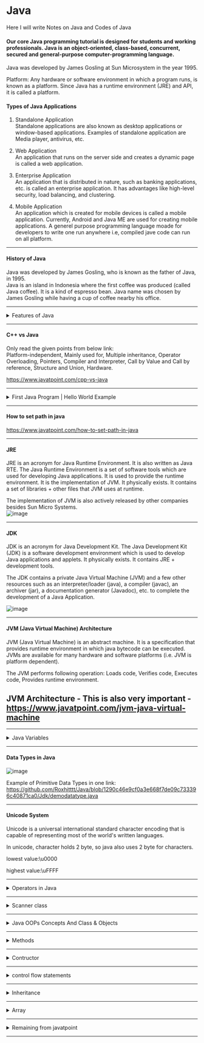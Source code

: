 # Java
Here I will write Notes on Java and Codes of Java

#### Our core Java programming tutorial is designed for students and working professionals. Java is an object-oriented, class-based, concurrent, secured and general-purpose computer-programming language.
Java was developed by James Gosling at Sun Microsystem in the year 1995.

Platform: Any hardware or software environment in which a program runs, is known as a platform. Since Java has a runtime environment (JRE) and API, it is called a platform.

#### Types of Java Applications

1) Standalone Application  
Standalone applications are also known as desktop applications or window-based applications. Examples of standalone application are Media player, antivirus, etc.

2) Web Application  
An application that runs on the server side and creates a dynamic page is called a web application.

3) Enterprise Application  
An application that is distributed in nature, such as banking applications, etc. is called an enterprise application. It has advantages like high-level security, load balancing, and clustering.

4) Mobile Application  
An application which is created for mobile devices is called a mobile application. Currently, Android and Java ME are used for creating mobile applications.
A generel purpose programming language moade for developers to write one run anywhere i.e, compiled jave code can run on all platform.
__________________________________________________________________________________

#### History of Java
 Java was developed by James Gosling, who is known as the father of Java, in 1995.  
 Java is an island in Indonesia where the first coffee was produced (called Java coffee). It is a kind of espresso bean. Java name was chosen by James Gosling while having a cup of coffee nearby his office.

__________________________________________________________________________________

<details><summary>Features of Java</summary>  
<p>
 #### Features of Java  
A list of the most important features of the Java language is given below.  
1.Simple - Java syntax is based on C++. Java has removed explicit pointers, operator overloading, etc.

2.Object-Oriented - Java is an object-oriented programming language. Everything in Java is an object. Object-oriented means we organize our software as a combination of different types of objects that incorporate both data and behavior.  
Object-oriented programming (OOPs) is a methodology that simplifies software development and maintenance by providing some rules.  
Basic concepts of OOPs are:  

1.Object - An entity that has state and behavior is known as an object e.g., chair, bike, marker, pen, table, car, etc. It can be physical or logical (tangible and intangible). An object has three characteristics:  
State: Represents the data (value) of an object.  
Behavior - Represents the behavior of an object such as diposits,withdraw, etc.  
Identity - It is used internally by the JVM to identify each object uniquely.  
For Example, Pen is an object. Its name is Reynolds; color is white, known as its state. It is used to write, so writing is its behavior.  
An object is an instance of a class. A class is a template or blueprint from which objects are created. So, an object is the instance(result) of a class.

2.Class - A class is a group of objects which have common properties. It is a template or blueprint from which objects are created. It is a logical entity. It can't be physical. A class in Java can contain: Fields, Methods, Constructors, Blocks, Nested class and interface.

3.Inheritance - Inheritance in Java is a mechanism in which one object acquires all the properties and behaviors of a parent object. It is an important part of OOPs (Object Oriented programming system).  
The idea behind inheritance in Java is that you can create new classes that are built upon existing classes. When you inherit from an existing class, you can reuse methods and fields of the parent class.  
The extends keyword indicates that you are making a new class that derives from an existing class. The meaning of "extends" is to increase the functionality.  
In the terminology of Java, a class which is inherited is called a parent or superclass, and the new class is called child or subclass.  
Example of Inheritance:-  
![image](https://user-images.githubusercontent.com/62470301/216395966-bba3935f-6a8d-4225-b5a0-5e20652cbddb.png)  
Types of inheritance in java  
![image](https://user-images.githubusercontent.com/62470301/216396288-38b08720-9e69-4bca-b1f8-5fc67e3c8c32.png)
![image](https://user-images.githubusercontent.com/62470301/216396460-e7496ba7-4324-4b4a-b521-acf5fffb095c.png)

4.Polymorphism - Polymorphism in Java is a concept by which we can perform a single action in different ways. Polymorphism is derived from 2 Greek words: poly and morphs. The word "poly" means many and "morphs" means forms. So polymorphism means many forms.  
There are two types of polymorphism in Java: compile-time polymorphism and runtime polymorphism. We can perform polymorphism in java by method overloading and method overriding.  
If you overload a static method in Java, it is the example of compile time polymorphism. Here, we will focus on runtime polymorphism in java.  
Runtime Polymorphism in Java  
Runtime polymorphism or Dynamic Method Dispatch is a process in which a call to an overridden method is resolved at runtime rather than compile-time.

5.Abstraction - Abstraction is a process of hiding the implementation details and showing only functionality to the user.  
Another way, it shows only essential things to the user and hides the internal details, for example, sending SMS where you type the text and send the message. You don't know the internal processing about the message delivery.  
Abstraction lets you focus on what the object does instead of how it does it.  
A class which is declared as abstract is known as an abstract class. It can have abstract and non-abstract methods. It needs to be extended and its method implemented. It cannot be instantiated.

6.Encapsulation - Encapsulation in Java is a process of wrapping code and data together into a single unit, for example, a capsule which is mixed of several medicines.
![image](https://user-images.githubusercontent.com/62470301/216398306-7d9772ad-5754-43d8-9634-a56375d95f57.png)  

We can create a fully encapsulated class in Java by making all the data members of the class private. Now we can use setter and getter methods to set and get the data in it.  
By providing only a setter or getter method, you can make the class read-only or write-only. In other words, you can skip the getter or setter methods.  
It provides you the control over the data.  
It is a way to achieve data hiding in Java because other class will not be able to access the data through the private data members.  

3.Portable - Java is portable because it facilitates you to carry the Java bytecode to any platform. It doesn't require any implementation.

4.Platform independent - Java is a write once, run anywhere language.  
There are two types of platforms software-based and hardware-based. Java provides a software-based platform.  
1.Runtime Environment  
2.API(Application Programming Interface)

5.Secured - Java is best known for its security. With Java, we can develop virus-free systems. Java is secured because:  
No explicit pointer  
Java Programs run inside a virtual machine sandbox  
Classloader  
Bytecode Verifier  
Security Manager

6.Robust  
7.Architecture neutral  
8.Interpreted  
9.High Performance  
10.Multithreaded  
11.Distributed  
12.Dynamic
 
</p>
</details>

__________________________________________________________________________________

#### C++ vs Java

Only read the given points from below link:  
Platform-independent, Mainly used for, Multiple inheritance, Operator Overloading, Pointers, Compiler and Interpreter, Call by Value and Call by reference, Structure and Union, Hardware.

https://www.javatpoint.com/cpp-vs-java

__________________________________________________________________________________

<details><summary>First Java Program | Hello World Example</summary>  
<p>
 #### First Java Program | Hello World Example

Set path of the jdk/bin directory.  
```
class Simple{  
    public static void main(String args[]){  
     System.out.println("Hello Java");  
    }  
}  
```

Save the above file as Simple.java.

To compile:  
javac Simple.java  
To execute:  
java Simple

Compilation Flow:
When we compile Java program using javac tool, the Java compiler converts the source code into byte code.

![image](https://user-images.githubusercontent.com/62470301/216401277-8efeb543-30b0-409a-81c0-334b46843fb3.png)

What happens at runtime?

![image](https://user-images.githubusercontent.com/62470301/216402472-3ce695d7-4721-4cae-9d76-b47965ff700c.png)

Classloader: It is the subsystem of JVM that is used to load class files.  
Bytecode Verifier: Checks the code fragments for illegal code that can violate access rights to objects.  
Interpreter: Read bytecode stream then execute the instructions.

- Q) Can you save a Java source file by another name than the class name?
-> Yes, if the class is not public. It is explained in the figure given below:

 ![image](https://github.com/Roxhitttt/Java/assets/62470301/dc8d2612-fe44-4bd8-8e05-ead7d8a7b6ce)

- Parameters used in First Java Program

class keyword is used to declare a class in Java.  
public keyword is an access modifier that represents visibility. It means it is visible to all.  
static is a keyword. If we declare any method as static, it is known as the static method. The core advantage of the static method is that there is no need to create an object to invoke the static method. The main() method is executed by the JVM, so it doesn't require creating an object to invoke the main() method. So, it saves memory.  
void is the return type of the method. It means it doesn't return any value.  
main represents the starting point of the program.  
String[] args or String args[] is used for command line argument.  
System.out.println() is used to print statement. Here, System is a class, out is an object of the PrintStream class, println() is a method of the PrintStream class.  

Example: First basic program of Java.
https://github.com/Roxhitttt/Java/blob/5c9b8d217fe2b61aa8e35400577cd862e1d3f3a4/Jdk/firstjava.java
 
</p>
</details>

__________________________________________________________________________________

#### How to set path in java

https://www.javatpoint.com/how-to-set-path-in-java

__________________________________________________________________________________

#### JRE

JRE is an acronym for Java Runtime Environment. It is also written as Java RTE. The Java Runtime Environment is a set of software tools which are used for developing Java applications. It is used to provide the runtime environment. It is the implementation of JVM. It physically exists. It contains a set of libraries + other files that JVM uses at runtime.

The implementation of JVM is also actively released by other companies besides Sun Micro Systems.  
![image](https://user-images.githubusercontent.com/62470301/216404844-c6be38de-bbe2-4e00-a434-a6fe5ee718c0.png)


__________________________________________________________________________________

#### JDK

JDK is an acronym for Java Development Kit. The Java Development Kit (JDK) is a software development environment which is used to develop Java applications and applets. It physically exists. It contains JRE + development tools.  

The JDK contains a private Java Virtual Machine (JVM) and a few other resources such as an interpreter/loader (java), a compiler (javac), an archiver (jar), a documentation generator (Javadoc), etc. to complete the development of a Java Application.

![image](https://user-images.githubusercontent.com/62470301/216405502-62a7428a-0e3a-4b85-ab54-073c99e5c7b5.png)

__________________________________________________________________________________

#### JVM (Java Virtual Machine) Architecture 

JVM (Java Virtual Machine) is an abstract machine. It is a specification that provides runtime environment in which java bytecode can be executed.  
JVMs are available for many hardware and software platforms (i.e. JVM is platform dependent).

The JVM performs following operation: Loads code, Verifies code, Executes code, Provides runtime environment.

## JVM Architecture - This is also very important - https://www.javatpoint.com/jvm-java-virtual-machine

__________________________________________________________________________________

<details><summary>Java Variables</summary>  
<p>
 #### Java Variables

![image](https://user-images.githubusercontent.com/62470301/216408305-068b8d8c-87b2-420e-b5dc-a7fc276bb7c9.png)

Types of Variables:

here are three types of variables in Java: 

1) Local Variable:  
A variable declared inside the body of the method is called local variable. You can use this variable only within that method and the other methods in the class aren't even aware that the variable exists. A local variable cannot be defined with "static" keyword.

2) Instance Variable:
A variable declared inside the class but outside the body of the method, is called an instance variable. It is not declared as static.

3) Static variable:
A variable that is declared as static is called a static variable. It cannot be local. You can create a single copy of the static variable and share it among all the instances of the class. Memory allocation for static variables happens only once when the class is loaded in the memory.

Example: 
[Jdk/Basic/Types_of_Variables.java](https://github.com/Roxhitttt/Java/blob/bfa6ac5a4c24f996dbdbc81a8e0077698442ed61/Jdk/Basic/Types_of_Variables.java)

</p>
</details>

__________________________________________________________________________________

#### Data Types in Java

![image](https://user-images.githubusercontent.com/62470301/216961775-934c23c2-2188-4c36-a6bc-c9343e762bda.png)

Example of Primitive Data Types in one link:
https://github.com/Roxhitttt/Java/blob/1290c46e9cf0a3e668f7de09c733396c40871ca0/Jdk/demodatatype.java

__________________________________________________________________________________

#### Unicode System

Unicode is a universal international standard character encoding that is capable of representing most of the world's written languages.

In unicode, character holds 2 byte, so java also uses 2 byte for characters.

lowest value:\u0000

highest value:\uFFFF
__________________________________________________________________________________

<details><summary>Operators in Java</summary>  
<p>
 #### Operators in Java 

There are many types of operators in Java which are given below:

1. Unary Operator - The Java unary operators require only one operand  
  incrementing/decrementing a value by one  
  negating an expression  
  inverting the value of a boolean
  
  postfix - expr++ expr--  
  prefix - ++expr --expr +expr -expr ~ !
  
  Example :  
  https://github.com/Roxhitttt/Java/blob/e7999a8b5af85a81df67c12b53b72e10e2cb5549/Jdk/unaryoperator.java
  
  
  
2. Arithmetic Operator -  Java arithmetic operators are used to perform addition, subtraction, multiplication, and division. They act as basic mathematical operations.

 Example :  
 https://github.com/Roxhitttt/Java/blob/e8cbbb77cf304ea6d30f59cb4cc275eae0308678/Jdk/Arithmatics_operators.java

3. Assignment Operator - Java assignment operator is one of the most common operators. It is used to assign the value on its right to the operand on its left.

Example : 
https://github.com/Roxhitttt/Java/blob/4c8adc74aaf9a2cfeea84c0d6ba245f1e7c7538f/Jdk/Operators/Assignmentoperator.java

4. Bitwise Operator && Logical Operator -
- The logical && operator doesn't check the second condition if the first condition is false. It checks the second condition only if the first one is true.
- The bitwise & operator always checks both conditions whether first condition is true or false.

- The logical || operator doesn't check the second condition if the first condition is true. It checks the second condition only if the first one is false.
- The bitwise | operator always checks both conditions whether first condition is true or false.

Example : 
https://github.com/Roxhitttt/Java/blob/4c8adc74aaf9a2cfeea84c0d6ba245f1e7c7538f/Jdk/Operators/bitwise.java

Example1 : 
https://github.com/Roxhitttt/Java/blob/4c8adc74aaf9a2cfeea84c0d6ba245f1e7c7538f/Jdk/Operators/logicaloperator.java

Example2 : 
https://github.com/Roxhitttt/Java/blob/4c8adc74aaf9a2cfeea84c0d6ba245f1e7c7538f/Jdk/Operators/bitwise_logical.java

Example3 : 
https://github.com/Roxhitttt/Java/blob/4c8adc74aaf9a2cfeea84c0d6ba245f1e7c7538f/Jdk/Operators/logicaloperatorproject.java
 
5. Relational Operator -

Example : 
https://github.com/Roxhitttt/Java/blob/4c8adc74aaf9a2cfeea84c0d6ba245f1e7c7538f/Jdk/Operators/Relational_operator.java

7. Ternary Operator  - Java Ternary operator is used as one line replacement for if-then-else statement and used a lot in Java programming. It is the only conditional operator which takes three operands.

Example : 
https://github.com/Roxhitttt/Java/blob/4c8adc74aaf9a2cfeea84c0d6ba245f1e7c7538f/Jdk/Operators/ternaryoperator.java

</p>
</details>

__________________________________________________________________________________

<details><summary>Scanner class</summary>  
<p>

 #### Scanner class 

Scanner class is used for taking input from user, To use the Scanner class, create an object of the class and use any of the available methods found in the Scanner class documentation. There are various method provide by scanner class given below: 

the nextLine() method, which is used to read Strings  
nextBoolean()	Reads a boolean value from the user  
nextByte()	Reads a byte value from the user  
nextDouble()	Reads a double value from the user  
nextFloat()	Reads a float value from the user  
nextInt()	Reads a int value from the user  
nextLine()	Reads a String value from the user  
nextLong()	Reads a long value from the user  
nextShort()	Reads a short value from the user

Example of Scanner Class to take inputs from the user: 
https://github.com/Roxhitttt/Java/blob/6a27e407fb9e7b1a2c839b95a8d529aae79a754a/Jdk/logical_operator.java

Example 1 - Task 1 :
https://github.com/Roxhitttt/Java/blob/d851030aecc2a7744a8f5eecfcad13909cdacd39/Jdk/task1.java
 
</p>
</details>

__________________________________________________________________________________

<details><summary>Java OOPs Concepts And Class & Objects </summary>  
<p>
- Object-Oriented Programming is a paradigm that provides many concepts, such as inheritance, data binding, polymorphism, etc. The popular object-oriented languages are Java, C#, PHP, Python, C++, etc.

- The main aim of object-oriented programming is to implement real-world entities, for example, object, classes, abstraction, inheritance, polymorphism, etc.

#### OOPs (Object-Oriented Programming System) : 
Object means a real-world entity such as a pen, chair, table, computer, watch, etc. Object-Oriented Programming is a methodology or paradigm to design a program using classes and objects. It simplifies software development and maintenance by providing some concepts:
![image](https://github.com/Roxhitttt/Java/assets/62470301/a9e291b7-34e1-48b2-bde1-75454b20a438)

- Object : For example, a chair, pen, table, keyboard, bike, etc. It can be physical or logical. An Object can be defined as an instance of a class. An object contains an address and takes up some space in memory. Objects can communicate without knowing the details of each other's data or code.

An object has three characteristics: 
![image](https://github.com/Roxhitttt/Java/assets/62470301/fe637253-4218-47d0-a2f6-10a6fcff4351)
For Example, Pen is an object. Its name is Reynolds; color is white, known as its state. It is used to write, so writing is its behavior.

An object is an instance of a class. A class is a template or blueprint from which objects are created. So, an object is the instance(result) of a class.

Object Definitions: An object is a real-world entity., An object is a runtime entity., The object is an entity which has state and behavior, The object is an instance of a class.

- Class : Collection of objects is called class. It is a logical entity. A class can also be defined as a blueprint from which you can create an individual object. Class doesn't consume any space.

A class is a group of objects which have common properties. It is a template or blueprint from which objects are created. It is a logical entity. It can't be physical. 

A class in Java can contain: Fields, Methods, Constructors, Blocks, Nested class and interface.


  
- Inheritance : When one object acquires all the properties and behaviors of a parent object, it is known as inheritance. It provides code reusability. It is used to achieve runtime polymorphism.
- Polymorphism : + If one task is performed in different ways, it is known as polymorphism. For example: to convince the customer differently, to draw something, for example, shape, triangle, rectangle, etc. In Java, we use method overloading and method overriding to achieve polymorphism.
- Abstraction : Hiding internal details and showing functionality is known as abstraction. For example phone call, we don't know the internal processing. In Java, we use abstract class and interface to achieve abstraction.
- Encapsulation : Binding (or wrapping) code and data together into a single unit are known as encapsulation. For example, a capsule, it is wrapped with different medicines. A java class is the example of encapsulation. Java bean is the fully encapsulated class because all the data members are private here.
![image](https://github.com/Roxhitttt/Java/assets/62470301/893c770d-f92b-4195-8c1b-22e9ac2d1bd0)

Apart from these concepts, there are some other terms which are used in Object-Oriented design: Try understanding this concepts whenever you want
Coupling, Cohesion, Association, Aggregation, Composition

Example : 
https://github.com/Roxhitttt/Java/blob/1a838a75eb62aa9f544f5dbc7d0bc157daaf0a45/Jdk/Class%20and%20Objects/object_class_ex.java

Example1 :
https://github.com/Roxhitttt/Java/blob/77b1da81e98b2c92db1c37a8c1a7d63e28c90063/Jdk/Class%20and%20Objects/classexample.java

Example2 :
https://github.com/Roxhitttt/Java/blob/77b1da81e98b2c92db1c37a8c1a7d63e28c90063/Jdk/Class%20and%20Objects/classexample2.java

</p>
</details>

__________________________________________________________________________________

<details><summary>Methods</summary>  
<p>

#### Methods
the method in Java is a collection of instructions that performs a specific task. It provides the reusability of code. We can also easily modify code using methods.

- What is a method in Java? : ->
A method is a block of code or collection of statements or a set of code grouped together to perform a certain task or operation. It is used to achieve the reusability of code. We write a method once and use it many times. We do not require to write code again and again.

- Method Declaration : The method declaration provides information about method attributes, such as visibility, return-type, name, and arguments.
![image](https://github.com/Roxhitttt/Java/assets/62470301/b60d5d2b-a819-47bd-9ee9-6cc819b95b63)

- Access Specifier: Access specifier or modifier is the access type of the method. It specifies the visibility of the method. Java provides four types of access specifier :

- Public: The method is accessible by all classes when we use public specifier in our application.
- Private: When we use a private access specifier, the method is accessible only in the classes in which it is defined.
- Protected: When we use protected access specifier, the method is accessible within the same package or subclasses in a different package.
- Default: When we do not use any access specifier in the method declaration, Java uses default access specifier by default. It is visible only from the same package only.

It is also possible that a method has the same name as another method name in the same class, it is known as method overloading.

There are 2 types of Methods : Methods are also called as Functions

- Predefined Method : The method that is already defined in the Java class libraries is known as predefined methods. It is also known as the standard library method or built-in method. We can directly use these methods just by calling them in the program at any point. Some pre-defined methods are length(), equals(), compareTo(), sqrt(), etc.

Example : 
https://github.com/Roxhitttt/Java/blob/a5e4222ec604150935ea30d89ce7593506450213/Jdk/Methods%20and%20Functions/predefined_method.java

In the above example, we have used three predefined methods main(), print(), and max(). We have used these methods directly without declaration because they are predefined. The max() method is a method of the Math class that returns the greater of two numbers.

- User-defined Method : The method written by the user or programmer is known as a user-defined method.

- Static Method : A method that has static keyword is known as static method. The main advantage of a static method is that we can call it without creating an object. It can access static data members and also change the value of it. It is used to create an instance method. It is invoked by using the class name.

Example : 
https://github.com/Roxhitttt/Java/blob/08c51446626ad005f84f9b02e1e856e1161df024/Jdk/Methods%20and%20Functions/static_method.java

- Instance Method : The method of the class is known as an instance method. It is a non-static method defined in the class. Before calling or invoking the instance method, it is necessary to create an object of its class. Let's see an example of an instance method.

Example : 
https://github.com/Roxhitttt/Java/blob/36ef7c60eba4acdbc40dc2ebcc023c9033dd425e/Jdk/Methods%20and%20Functions/instance_methods.java
 
1. Method without argument without return value: 
https://github.com/Roxhitttt/Java/blob/ac57dd26e574a6e153f9a5fb8a10db375577688e/Jdk/Functions/Function1.java

2. Method with argument but without return value:
https://github.com/Roxhitttt/Java/blob/ac57dd26e574a6e153f9a5fb8a10db375577688e/Jdk/Functions/Function2a.java
https://github.com/Roxhitttt/Java/blob/ac57dd26e574a6e153f9a5fb8a10db375577688e/Jdk/Functions/Function2b.java

3. Method with argument with return value:
https://github.com/Roxhitttt/Java/blob/ac57dd26e574a6e153f9a5fb8a10db375577688e/Jdk/Functions/Function4.java

4. Method without argument with return value:
 https://github.com/Roxhitttt/Java/blob/df69d28b5294958ce32308e31477d08cf204108b/Jdk/Functions/Function5.java

</p>
</details>

__________________________________________________________________________________

<details><summary>Contructor</summary>  
<p>
In Java, a constructor is a block of codes similar to the method. It is called when an instance of the class is created. At the time of calling constructor, memory for the object is allocated in the memory. It is a special type of method which is used to initialize the object. 

It calls a default constructor if there is no constructor available in the class. In such case, Java compiler provides a default constructor by default.

Note: It is called constructor because it constructs the values at the time of object creation. It is not necessary to write a constructor for a class. It is because java compiler creates a default constructor if your class doesn't have any.

- Rules to create constructor :
1. Constructor name must be the same as its class name
2. A Constructor must have no explicit return type
3. A Java constructor cannot be abstract, static, final, and synchronized

Note: We can use access modifiers while declaring a constructor. It controls the object creation. In other words, we can have private, protected, public or default constructor in Java.

- There are two types of constructors in Java:
1. no-arg constructor : A constructor is called "Default Constructor" when it doesn't have any parameter.

Example : 
https://github.com/Roxhitttt/Java/blob/873f0c5a4970988390d5a5cc557ebfcc28d35211/Jdk/Contructor/defaultcontractor.java

2. parameterized constructor : A constructor which has a specific number of parameters is called a parameterized constructor.

- Why use the parameterized constructor? : ->  The parameterized constructor is used to provide different values to distinct objects. However, you can provide the same values also.

- In Java, a constructor is just like a method but without return type. It can also be overloaded like Java methods.

Constructor overloading in Java is a technique of having more than one constructor with different parameter lists. They are arranged in a way that each constructor performs a different task. They are differentiated by the compiler by the number of parameters in the list and their types.

Example1 : 
https://github.com/Roxhitttt/Java/blob/873f0c5a4970988390d5a5cc557ebfcc28d35211/Jdk/Contructor/para_contructor.java

Example2 : 
https://github.com/Roxhitttt/Java/blob/873f0c5a4970988390d5a5cc557ebfcc28d35211/Jdk/Contructor/Student.java

3. Java Copy Constructor : There is no copy constructor in Java. However, we can copy the values from one object to another like copy constructor in C++.

There are many ways to copy the values of one object into another in Java. They are:
1. By constructor
2. By assigning the values of one object into another
3. By clone() method of Object class

Example1: By constructor and By assigning the values of one object into another
https://github.com/Roxhitttt/Java/blob/98c11587e641214cf8b6b2775da6a31635ba1801/Jdk/Contructor/copycontruct_bycontruct.java

Example2: Without constructor and By assigning the values of one object into another
https://github.com/Roxhitttt/Java/blob/98c11587e641214cf8b6b2775da6a31635ba1801/Jdk/Contructor/copycontruct_withoutcontruct.java

</p>
</details>

__________________________________________________________________________________

<details><summary>control flow statements</summary>  
<p>
 
#### Java provides three types of control flow statements.

## Decision Making statements
1. if statements
2. switch statement
## Loop statements
1. do while loop
2. while loop
3. for loop
4. for-each loop
## Jump statements
1. break statement
2. continue statement

#### If Statement :

If-else-if ladder: The if-else-if statement contains the if-statement followed by multiple else-if statements.

![image](https://github.com/Roxhitttt/Java/assets/62470301/8255d3ff-0942-4d59-8d2c-d765b0ae298e)

<details><summary>Code of If-else-if ladder</summary>  
<p>
 
if(condition 1) {    
statement 1; //executes when condition 1 is true   
}  
else if(condition 2) {  
statement 2; //executes when condition 2 is true   
}  
else {  
statement 2; //executes when all the conditions are false   
}  
 
</p>
</details>


If Example : 
https://github.com/Roxhitttt/Java/blob/06a28125106494ff3fe8a3d45f1ed20ec482a440/Jdk/Operators/demoif.java

Practicle no 1: Given num is even or odd  
https://github.com/Roxhitttt/Java/blob/f9211539fd873253cb279446086e0a65c7633078/Jdk/Operators/if1.java

Practiicle no 2: check wether given num is positive no or negative no.  
https://github.com/Roxhitttt/Java/blob/f9211539fd873253cb279446086e0a65c7633078/Jdk/Operators/if2.java

Practicle no 3: Check given character is consonent or vowel.  
https://github.com/Roxhitttt/Java/blob/f9211539fd873253cb279446086e0a65c7633078/Jdk/Operators/if3.java

Nested If Else : 

Practicle no 4: Nested If else : Find greater between 3 numbers using nested if else.  
https://github.com/Roxhitttt/Java/blob/61e54ae8316180062b57e092f9c00cb4f43d1503/Jdk/Operators/ifnestedifelse.java
 
Practice no 5: Company having criteria for selection given below:  
criteria 1: Applicant must have BE completed or Diploma with 7 year Experiance.  
criteria 2: If BE is completed must have 60% or BE without 60% must have 3 years experiance.  
criteria 3: if Diploman with 7 year experiance must have work in quality department.

#### Switch Case :

Example 1: Menu Driven program using Do while loop and Switch case methods  
https://github.com/Roxhitttt/Java/blob/fa06e5cb5fc63900c245ca8f898f66a7f0763ba1/Jdk/Control%20Statements%2C%20if%2Cfor%2Cwhile%20and%20all/menudreven.java

Example 2: 
https://github.com/Roxhitttt/Java/blob/fa06e5cb5fc63900c245ca8f898f66a7f0763ba1/Jdk/Control%20Statements%2C%20if%2Cfor%2Cwhile%20and%20all/menudreven2.java

![image](https://github.com/Roxhitttt/Java/assets/62470301/c2912ce2-0a5b-4d73-abc9-7c1b3a1edf06)

#### For loop :
It enables us to initialize the loop variable, check the condition, and increment/decrement in a single line of code. 

![image](https://github.com/Roxhitttt/Java/assets/62470301/9ad8fc6f-9b92-49ff-a4aa-1f86c9ad7e9e)

Example1 : 
https://github.com/Roxhitttt/Java/blob/fa06e5cb5fc63900c245ca8f898f66a7f0763ba1/Jdk/Control%20Statements%2C%20if%2Cfor%2Cwhile%20and%20all/Forloop.java

Example2 : 
https://github.com/Roxhitttt/Java/blob/fa06e5cb5fc63900c245ca8f898f66a7f0763ba1/Jdk/Control%20Statements%2C%20if%2Cfor%2Cwhile%20and%20all/Forloop2.java

Example3 : 
https://github.com/Roxhitttt/Java/blob/fa06e5cb5fc63900c245ca8f898f66a7f0763ba1/Jdk/Control%20Statements%2C%20if%2Cfor%2Cwhile%20and%20all/nestedfor.java

#### While Loop : 
The while loop is also used to iterate over the number of statements multiple times.  If the condition is true, then the loop body will be executed; otherwise, the statements after the loop will be executed.

![image](https://github.com/Roxhitttt/Java/assets/62470301/0262b1c1-57fe-46a0-a703-e3d504d43a0c)

Example1:
https://github.com/Roxhitttt/Java/blob/fa06e5cb5fc63900c245ca8f898f66a7f0763ba1/Jdk/Control%20Statements%2C%20if%2Cfor%2Cwhile%20and%20all/whileloop.java

Example2:
https://github.com/Roxhitttt/Java/blob/fa06e5cb5fc63900c245ca8f898f66a7f0763ba1/Jdk/Control%20Statements%2C%20if%2Cfor%2Cwhile%20and%20all/while2.java

Example3:
https://github.com/Roxhitttt/Java/blob/fa06e5cb5fc63900c245ca8f898f66a7f0763ba1/Jdk/Control%20Statements%2C%20if%2Cfor%2Cwhile%20and%20all/while3.java

#### Do While loop : 
The do-while loop checks the condition at the end of the loop after executing the loop statements. When the number of iteration is not known and we have to execute the loop at least once, we can use do-while loop.

![image](https://github.com/Roxhitttt/Java/assets/62470301/df814023-d908-4ee6-9434-b4ed4e659b30)

Example : 
https://github.com/Roxhitttt/Java/blob/fa06e5cb5fc63900c245ca8f898f66a7f0763ba1/Jdk/Control%20Statements%2C%20if%2Cfor%2Cwhile%20and%20all/dowhile.java

Example 2: Menu Driven program using Do while loop and Switch case  
https://github.com/Roxhitttt/Java/blob/9598a64dd92d508e147b608cbc3dd6a4d4c19f23/Jdk/Operators/menudreven.java
 
</p>
</details>

__________________________________________________________________________________

<details><summary>Inheritance </summary>  
<p>
Inheritance in Java is a mechanism in which one object acquires all the properties and behaviors of a parent object. It is an important part of OOPs (Object Oriented programming system).

The idea behind inheritance in Java is that you can create new classes that are built upon existing classes. When you inherit from an existing class, you can reuse methods and fields of the parent class. Moreover, you can add new methods and fields in your current class also.

Inheritance represents the IS-A relationship which is also known as a parent-child relationship.

The extends keyword indicates that you are making a new class that derives from an existing class. The meaning of "extends" is to increase the functionality.

In the terminology of Java, a class which is inherited is called a parent or superclass, and the new class is called child or subclass.

Java Inheritance Example
![image](https://github.com/Roxhitttt/Java/assets/62470301/94862363-df45-4ff2-93b4-db6319b2c1f3)

As displayed in the above figure, Programmer is the subclass and Employee is the superclass. The relationship between the two classes is Programmer IS-A Employee. It means that Programmer is a type of Employee.

Example : 
https://github.com/Roxhitttt/Java/blob/c0150bb9d1e235382bba41062f1b3775d6d177ab/Jdk/inheritance/demoinheritance.java

Example2 : 
https://github.com/Roxhitttt/Java/blob/61c174c729502e3ee598b54f25af46c43aff70b5/Jdk/inheritance/anodemoinheritance.java

### Types of inheritance in java : 
On the basis of class, there can be three types of inheritance in java: single, multilevel and hierarchical.

In java programming, multiple and hybrid inheritance is supported through interface only. We will learn about interfaces later.

![image](https://github.com/Roxhitttt/Java/assets/62470301/58b06ca6-835a-4e52-a158-4528f560e857)

Note: Multiple inheritance is not supported in Java through class.

When one class inherits multiple classes, it is known as multiple inheritance. For Example:

![image](https://github.com/Roxhitttt/Java/assets/62470301/e95efc6f-49b0-4f32-80ed-5aceed6e8f1d)

Multilevel inheritance and Super :

### Super Keyword in Java
The super keyword in Java is a reference variable which is used to refer immediate parent class object. 

Whenever you create the instance of subclass, an instance of parent class is created implicitly which is referred by super reference variable.

Usage of Java super Keyword: 
1. super can be used to refer immediate parent class instance variable.
2. super can be used to invoke immediate parent class method.
3. super() can be used to invoke immediate parent class constructor.



Example 1 : 
https://github.com/Roxhitttt/Java/blob/c0150bb9d1e235382bba41062f1b3775d6d177ab/Jdk/inheritance/super_and_multilevel_inher/inhe_contr_super_ex.java

Example 2 :
https://github.com/Roxhitttt/Java/blob/c0150bb9d1e235382bba41062f1b3775d6d177ab/Jdk/inheritance/super_and_multilevel_inher/multi_level.java

Hierarchical Inheritance Example : When two or more classes inherits a single class, it is known as hierarchical inheritance. In the example given below, Dog and Cat classes inherits the Animal class, so there is hierarchical inheritance.

Example : 
https://github.com/Roxhitttt/Java/blob/8aa96ae2a76bdcf9c07e04b344b4c193f324e211/Jdk/inheritance/hirarchical.java

</p>
</details>

__________________________________________________________________________________

<details><summary>Array</summary>  
<p>

#### Array 

Array are used to store multiple values in a single variable instead of declaring seperate variable for each value. 

Syntax of declaration of array:
```
datatype [] arrayname=new datatype[size]; 
float[] b=new float[10];

&

datatype [] arrayname={values, values, values};
int[] a={10,20,30,40};

```
Example 1: printing 4 array elements and 5 array elements from user and from computer using array and for loop:  
https://github.com/Roxhitttt/Java/blob/9598a64dd92d508e147b608cbc3dd6a4d4c19f23/Jdk/Operators/arraydemo.java

Example 2: Searching array elements:
 https://github.com/Roxhitttt/Java/blob/700f7f084eba10695d0315222720a670c1cf8b3f/Jdk/Operators/arraydemo2.java

</p>
</details>

__________________________________________________________________________________

<details><summary>Remaining from javatpoint</summary>  
<p>
 
1. Static Keyword
2. This keyword
3. Java Programs -
[https://www.javatpoint.com/java-programs](https://www.javatpoint.com/java-programs)


</p>
</details>

__________________________________________________________________________________
